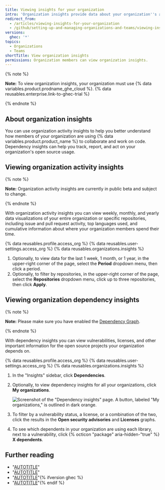 ```yaml
---
title: Viewing insights for your organization
intro: 'Organization insights provide data about your organization''s activity, contributions, and dependencies.'
redirect_from:
  - /articles/viewing-insights-for-your-organization
  - /github/setting-up-and-managing-organizations-and-teams/viewing-insights-for-your-organization
versions:
  ghec: '*'
topics:
  - Organizations
  - Teams
shortTitle: View organization insights
permissions: Organization members can view organization insights.
---
```


{% note %}

**Note:** To view organization insights, your organization must use {% data variables.product.prodname_ghe_cloud %}. {% data reusables.enterprise.link-to-ghec-trial %}

{% endnote %}

## About organization insights

You can use organization activity insights to help you better understand how members of your organization are using {% data variables.product.product_name %} to collaborate and work on code. Dependency insights can help you track, report, and act on your organization's open source usage.

## Viewing organization activity insights

{% note %}

**Note:** Organization activity insights are currently in public beta and subject to change.

{% endnote %}

With organization activity insights you can view weekly, monthly, and yearly data visualizations of your entire organization or specific repositories, including issue and pull request activity, top languages used, and cumulative information about where your organization members spend their time.

{% data reusables.profile.access_org %}
{% data reusables.user-settings.access_org %}
{% data reusables.organizations.insights %}
1. Optionally, to view data for the last 1 week, 1 month, or 1 year, in the upper-right corner of the page, select the **Period** dropdown menu, then click a period.
1. Optionally, to filter by repositories, in the upper-right corner of the page, select the **Repositories** dropdown menu, click up to three repositories, then click **Apply**.

## Viewing organization dependency insights

{% note %}

**Note:** Please make sure you have enabled the [Dependency Graph](/code-security/supply-chain-security/understanding-your-software-supply-chain/configuring-the-dependency-graph).

{% endnote %}

With dependency insights you can view vulnerabilities, licenses, and other important information for the open source projects your organization depends on.

{% data reusables.profile.access_org %}
{% data reusables.user-settings.access_org %}
{% data reusables.organizations.insights %}
1. In the "Insights" sidebar, click **Dependencies**.
1. Optionally, to view dependency insights for all your organizations, click **My organizations**.

   ![Screenshot of the "Dependency insights" page. A button, labeled "My organizations," is outlined in dark orange.](/assets/images/help/organizations/org-insights-dependencies-my-orgs-button.png)
1. To filter by a vulnerability status, a license, or a combination of the two, click the results in the **Open security advisories** and **Licenses** graphs.
1. To see which dependents in your organization are using each library, next to a vulnerability, click {% octicon "package" aria-hidden-"true" %} **X dependents**.

## Further reading

- "[AUTOTITLE](/organizations/collaborating-with-groups-in-organizations/about-organizations)"
- "[AUTOTITLE](/code-security/supply-chain-security/understanding-your-software-supply-chain/exploring-the-dependencies-of-a-repository)"
- "[AUTOTITLE](/organizations/managing-organization-settings/changing-the-visibility-of-your-organizations-dependency-insights)"{% ifversion ghec %}
- "[AUTOTITLE](/admin/policies/enforcing-policies-for-your-enterprise/enforcing-policies-for-code-security-and-analysis-for-your-enterprise#enforcing-a-policy-for-visibility-of-dependency-insights)"{% endif %}
